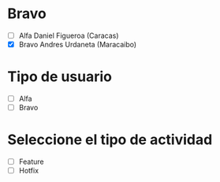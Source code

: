 
# Bravo
- [ ] Alfa Daniel Figueroa  (Caracas) 
- [X] Bravo Andres Urdaneta (Maracaibo)

# Tipo de usuario
- [ ] Alfa
- [ ] Bravo 

# Seleccione el tipo de actividad
- [ ] Feature
- [ ] Hotfix

